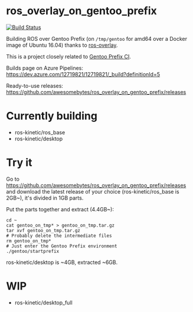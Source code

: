 # ros_overlay_on_gentoo_prefix
[![Build Status](https://dev.azure.com/12719821/12719821/_apis/build/status/awesomebytes.ros_overlay_on_gentoo_prefix)](https://dev.azure.com/12719821/12719821/_build/latest?definitionId=5)

Building ROS over Gentoo Prefix (on `/tmp/gentoo` for amd64 over a Docker image of Ubuntu 16.04) thanks to [ros-overlay](https://github.com/ros/ros-overlay).

This is a project closely related to [Gentoo Prefix CI](https://github.com/awesomebytes/gentoo_prefix_ci).

Builds page on Azure Pipelines: https://dev.azure.com/12719821/12719821/_build?definitionId=5

Ready-to-use releases: https://github.com/awesomebytes/ros_overlay_on_gentoo_prefix/releases

# Currently building

* ros-kinetic/ros_base
* ros-kinetic/desktop

# Try it

Go to https://github.com/awesomebytes/ros_overlay_on_gentoo_prefix/releases and download the latest release of your choice (ros-kinetic/ros_base is 2GB~), it's divided in 1GB parts.

Put the parts together and extract (4.4GB~):
```
cd ~
cat gentoo_on_tmp* > gentoo_on_tmp.tar.gz
tar xvf gentoo_on_tmp.tar.gz
# Probably delete the intermediate files
rm gentoo_on_tmp*
# Just enter the Gentoo Prefix environment
./gentoo/startprefix
```

ros-kinetic/desktop is ~4GB, extracted ~6GB.

# WIP

* ros-kinetic/desktop_full
